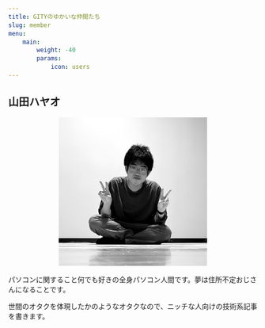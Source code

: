 ```yaml
---
title: GITYのゆかいな仲間たち
slug: member
menu:
    main: 
        weight: -40
        params:
            icon: users
---
```


## 山田ハヤオ

<div style="text-align: center;">
    <img src="./hayao.png" alt="山田ハヤオ" width="300px" />
</div>

パソコンに関すること何でも好きの全身パソコン人間です。夢は住所不定おじさんになることです。

世間のオタクを体現したかのようなオタクなので、ニッチな人向けの技術系記事を書きます。
